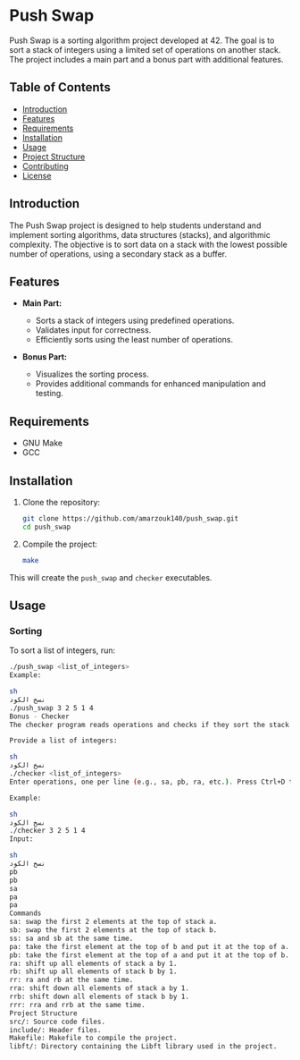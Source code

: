 # Push Swap

Push Swap is a sorting algorithm project developed at 42. The goal is to sort a stack of integers using a limited set of operations on another stack. The project includes a main part and a bonus part with additional features.

## Table of Contents

- [Introduction](#introduction)
- [Features](#features)
- [Requirements](#requirements)
- [Installation](#installation)
- [Usage](#usage)
- [Project Structure](#project-structure)
- [Contributing](#contributing)
- [License](#license)

## Introduction

The Push Swap project is designed to help students understand and implement sorting algorithms, data structures (stacks), and algorithmic complexity. The objective is to sort data on a stack with the lowest possible number of operations, using a secondary stack as a buffer.

## Features

- **Main Part:**
  - Sorts a stack of integers using predefined operations.
  - Validates input for correctness.
  - Efficiently sorts using the least number of operations.

- **Bonus Part:**
  - Visualizes the sorting process.
  - Provides additional commands for enhanced manipulation and testing.

## Requirements

- GNU Make
- GCC

## Installation

1. Clone the repository:

    ```sh
    git clone https://github.com/amarzouk140/push_swap.git
    cd push_swap
    ```

2. Compile the project:

    ```sh
    make
    ```

This will create the `push_swap` and `checker` executables.

## Usage

### Sorting

To sort a list of integers, run:

```sh
./push_swap <list_of_integers>
Example:

sh
نسخ الكود
./push_swap 3 2 5 1 4
Bonus - Checker
The checker program reads operations and checks if they sort the stack correctly.

Provide a list of integers:

sh
نسخ الكود
./checker <list_of_integers>
Enter operations, one per line (e.g., sa, pb, ra, etc.). Press Ctrl+D to end input.

Example:

sh
نسخ الكود
./checker 3 2 5 1 4
Input:

sh
نسخ الكود
pb
pb
sa
pa
pa
Commands
sa: swap the first 2 elements at the top of stack a.
sb: swap the first 2 elements at the top of stack b.
ss: sa and sb at the same time.
pa: take the first element at the top of b and put it at the top of a.
pb: take the first element at the top of a and put it at the top of b.
ra: shift up all elements of stack a by 1.
rb: shift up all elements of stack b by 1.
rr: ra and rb at the same time.
rra: shift down all elements of stack a by 1.
rrb: shift down all elements of stack b by 1.
rrr: rra and rrb at the same time.
Project Structure
src/: Source code files.
include/: Header files.
Makefile: Makefile to compile the project.
libft/: Directory containing the Libft library used in the project.
